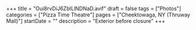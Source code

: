 +++
title = "Oui8rvDiJ6ZbILlNDNaD.avif"
draft = false
tags = ["Photos"]
categories = ["Pizza Time Theatre"]
pages = ["Cheektowaga, NY (Thruway Mall)"]
startDate = ""
description = "Exterior before closure"
+++
